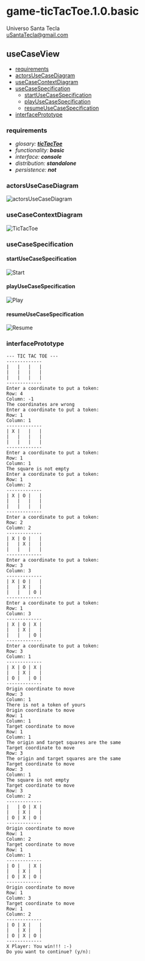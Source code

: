 # game-ticTacToe.1.0.basic
Universo Santa Tecla  
[uSantaTecla@gmail.com](mailto:uSantaTecla@gmail.com)  
  
## useCaseView 

* [requirements](#requirements)  
* [actorsUseCaseDiagram](#actorsUseCaseDiagram)   
* [useCaseContextDiagram](#useCaseContextDiagram)
* [useCaseSpecification](#useCaseSpecification)
    * [startUseCaseSpecification](#startUseCaseSpecification)
    * [playUseCaseSpecification](#playUseCaseSpecification)
    * [resumeUseCaseSpecification](#resumeUseCaseSpecification)   
* [interfacePrototype](#interfacePrototype)   

### requirements 

* _glosary: **[ticTacToe](../README.md)**_
* _functionality: **basic**_
* _interface: **console**_
* _distribution: **standalone**_
* _persistence: **not**_

### actorsUseCaseDiagram

![actorsUseCaseDiagram](/svg/JOxB2SGm34Jlga8Df8KGI0fOTja2X3ERDTWnIF8XtUTBoF6DvWtgp4MzviGIlAXz3RqOXYYJIgQ4dxCNrZZzdSUe21xBJ4UPNqaMA5L3s1p-x5CtxSSRth2QGNGQt3JjrNu4X_3Wo-amZzj_Am00 "actorsUseCaseDiagram")

### useCaseContextDiagram

![TicTacToe](./docs/diagrams/out/useCaseContextDiagram.svg)

### useCaseSpecification

#### startUseCaseSpecification
 
![Start](./docs/diagrams/out/vistaCasosUso/StateDiagramFluxInitialState.svg)  

#### playUseCaseSpecification

![Play](./docs/diagrams/out/vistaCasosUso/StateDiagramFluxPlayState.svg)  

#### resumeUseCaseSpecification

![Resume](./docs/diagrams/out/vistaCasosUso/resume_usecase.svg)  

### interfacePrototype
  
```
--- TIC TAC TOE ---
-------------
|   |   |   |
|   |   |   |
|   |   |   |
-------------
Enter a coordinate to put a token:
Row: 4
Column: -1
The coordinates are wrong
Enter a coordinate to put a token:
Row: 1
Column: 1
-------------
| X |   |   |
|   |   |   |
|   |   |   |
-------------
Enter a coordinate to put a token:
Row: 1
Column: 1
The square is not empty
Enter a coordinate to put a token:
Row: 1
Column: 2
-------------
| X | O |   |
|   |   |   |
|   |   |   |
-------------
Enter a coordinate to put a token:
Row: 2
Column: 2
-------------
| X | O |   |
|   | X |   |
|   |   |   |
-------------
Enter a coordinate to put a token:
Row: 3
Column: 3
-------------
| X | O |   |
|   | X |   |
|   |   | O |
-------------
Enter a coordinate to put a token:
Row: 1
Column: 3
-------------
| X | O | X |
|   | X |   |
|   |   | O |
-------------
Enter a coordinate to put a token:
Row: 3
Column: 1
-------------
| X | O | X |
|   | X |   |
| O |   | O |
-------------
Origin coordinate to move
Row: 3
Column: 1
There is not a token of yours
Origin coordinate to move
Row: 1
Column: 1
Target coordinate to move
Row: 1
Column: 1
The origin and target squares are the same
Target coordinate to move
Row: 3
The origin and target squares are the same
Target coordinate to move
Row: 3
Column: 1
The square is not empty
Target coordinate to move
Row: 3
Column: 2
-------------
|   | O | X |
|   | X |   |
| O | X | O |
-------------
Origin coordinate to move
Row: 1
Column: 2
Target coordinate to move
Row: 1
Column: 1
-------------
| O |   | X |
|   | X |   |
| O | X | O |
-------------
Origin coordinate to move
Row: 1
Column: 3
Target coordinate to move
Row: 1
Column: 2
-------------
| O | X |   |
|   | X |   |
| O | X | O |
-------------
X Player: You win!!! :-)
Do you want to continue? (y/n):
```
